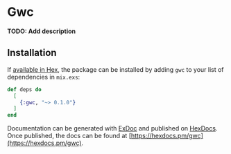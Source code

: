 # Gwc

**TODO: Add description**

## Installation

If [available in Hex](https://hex.pm/docs/publish), the package can be installed
by adding `gwc` to your list of dependencies in `mix.exs`:

```elixir
def deps do
  [
    {:gwc, "~> 0.1.0"}
  ]
end
```

Documentation can be generated with [ExDoc](https://github.com/elixir-lang/ex_doc)
and published on [HexDocs](https://hexdocs.pm). Once published, the docs can
be found at [https://hexdocs.pm/gwc](https://hexdocs.pm/gwc).

